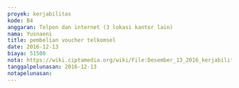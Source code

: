 ```yaml
---
proyek: kerjabilitas
kode: B4
anggaran: Telpon dan internet (3 lokasi kantor lain)
nama: Yusnaeni
title: pembelian voucher telkomsel
date: 2016-12-13
biaya: 51500
nota: https://wiki.ciptamedia.org/wiki/File:Desember_13_2016_kerjabilitas_B4_komunikasi_neni.jpg
tanggalpelunasan: 2016-12-13
notapelunasan:
---
```

